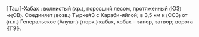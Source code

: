 ---
---

⟦Таш⟧-Хабах
: волнистый ⦅хр.⦆, поросший лесом, протяженный ⦅ЮЗ⦆→⦅СВ⦆. Соединяет ⦅возв.⦆ Тырке#3 с Караби-яйлой; в 3,5 км к ⦅ССЗ⦆ от ⦅н.п.⦆ Генеральское ⦅Алушт.⦆ ⦅тюрк.⦆ хабах, хобах – запор, затвор; ворота ⦃Г9⦄.
